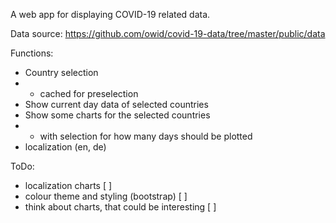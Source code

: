 A web app for displaying COVID-19 related data.

Data source: https://github.com/owid/covid-19-data/tree/master/public/data

Functions:

* Country selection
* * cached for preselection
* Show current day data of selected countries
* Show some charts for the selected countries
* * with selection for how many days should be plotted
* localization (en, de)

ToDo:

* localization charts [  ]
* colour theme and styling (bootstrap) [ ]
* think about charts, that could be interesting [ ]
